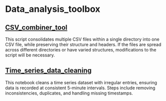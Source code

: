# Data_analysis_toolbox
## [CSV_combiner_tool](https://github.com/chaolu-NBMG/Data_analysis_toolbox/blob/main/tools/CSV_combiner_tool.ipynb)
This script consolidates multiple CSV files within a single directory into one CSV file, while preserving their structure and headers. If the files are spread across different directories or have varied structures, modifications to the script will be necessary.
## [Time_series_data_cleaning](https://github.com/chaolu-NBMG/Data_analysis_toolbox/blob/main/tools/Time_series_data_cleaning.ipynb)
This notebook cleans a time series dataset with irregular entries, ensuring data is recorded at consistent 5-minute intervals. Steps include removing inconsistencies, duplicates, and handling missing timestamps.
